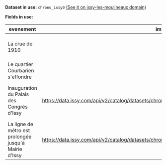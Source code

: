 **Dataset in use:** `chrono_issy0` [(See it on issy-les-moulineaux domain)](https://issy-les-moulineaux.opendatasoft.com/explore/dataset/chrono_issy0/table/)

**Fields in use:**

|evenement|imagecsv|jour|mois|annee|coordonnees_geo|web|
|---|---|---|---|---|---|---|
|La crue de 1910||30|Janvier|1910|48.826828,2.259122|http://www.souvenirfrancais-issy.com/article-issy-les-moulineaux-1910-la-crue-centennale-57340200.html|
|Le quartier Courbarien s'effondre||7|Juin|1961|48.816765,2.255564||
|Inauguration du Palais des Congrès d'Issy|https://data.issy.com/api/v2/catalog/datasets/chrono_issy0/files/0c262495258df9d58ff55202f70e32e1|4|Décembre|1932|48.822977,2.269842|http://www.issy.com/ma-ville/equipements-culturels/palais-des-congres-d-issy/le-palais-des-congres-dissy-inscrit-au-titre-des-monuments-historiques|
|La ligne de métro est prolongée jusqu'à Mairie d'Issy|https://data.issy.com/api/v2/catalog/datasets/chrono_issy0/files/1c69016e7effb0bdb8a7853ee0360574|24|Mars|1934|48.824167,2.27308|http://www.historim.fr/2013/03/la-ligne-12-atteint-mairie-dissy-24.html|

